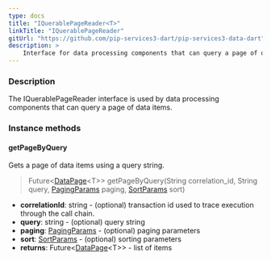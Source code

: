 ```yaml
---
type: docs
title: "IQuerablePageReader<T>"
linkTitle: "IQuerablePageReader"
gitUrl: "https://github.com/pip-services3-dart/pip-services3-data-dart"
description: >
    Interface for data processing components that can query a page of data items.
---
```


### Description

The IQuerablePageReader interface is used by data processing components that can query a page of data items.

### Instance methods

#### getPageByQuery
Gets a page of data items using a query string.

> Future<[DataPage](../../../commons/data/data_page)\<T\>> getPageByQuery(String correlation_id, String query, [PagingParams](../../../commons/data/paging_params) paging, [SortParams](../../../commons/data/sort_params) sort)

- **correlationId**: string - (optional) transaction id used to trace execution through the call chain.
- **query**: string - (optional) query string
- **paging**: [PagingParams](../../../commons/data/paging_params) - (optional) paging parameters
- **sort**: [SortParams](../../../commons/data/sort_params) - (optional) sorting parameters
- **returns**: Future<[DataPage](../../../commons/data/data_page)\<T\>> - list of items
